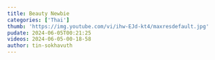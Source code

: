 ```yaml
---
title: Beauty Newbie
categories: ['Thai']
thumb: 'https://img.youtube.com/vi/ihw-EJd-kt4/maxresdefault.jpg'
pudate: 2024-06-05T00:21:25
videos: 2024-06-05-00-18-58
author: tin-sokhavuth
---
```

